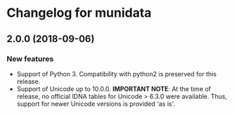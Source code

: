 # Changelog for munidata

## 2.0.0 (2018-09-06)
### New features
- Support of Python 3. Compatibility with python2 is preserved for this release.
- Support of Unicode up to 10.0.0. **IMPORTANT NOTE**: At the time of release, no official IDNA tables for Unicode > 6.3.0 were available.
Thus, support for newer Unicode versions is provided 'as is'.